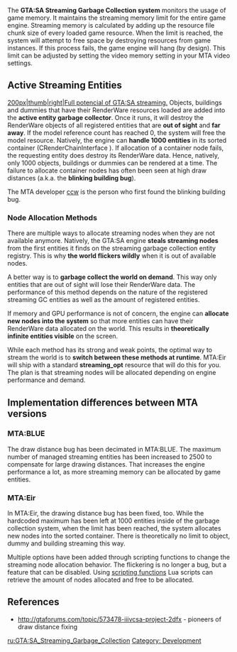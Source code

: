 The **GTA:SA Streaming Garbage Collection system** monitors the usage of game memory. It maintains the streaming memory limit for the entire game engine. Streaming memory is calculated by adding up the resource file chunk size of every loaded game resource. When the limit is reached, the system will attempt to free space by destroying resources from game instances. If this process fails, the game engine will hang (by design). This limit can be adjusted by setting the video memory setting in your MTA video settings.

Active Streaming Entities
-------------------------

[200px|thumb|right|Full potencial of GTA:SA streaming.](/docs/file:chillahad_farclip.png.md "wikilink") Objects, buildings and dummies that have their RenderWare resources loaded are added into the **active entity garbage collector**. Once it runs, it will destroy the RenderWare objects of all registered entities that are **out of sight** and **far away**. If the model reference count has reached 0, the system will free the model resource. Natively, the engine can **handle 1000 entities** in its sorted container (CRenderChainInterface <streamingChainInfo>). If allocation of a container node fails, the requesting entity does destroy its RenderWare data. Hence, natively, only 1000 objects, buildings or dummies can be rendered at a time. The failure to allocate container nodes has often been seen at high draw distances (a.k.a. the **blinking building bug**).

The MTA developer [ccw](/docs/user:ccw.md "wikilink") is the person who first found the blinking building bug.

### Node Allocation Methods

There are multiple ways to allocate streaming nodes when they are not available anymore. Natively, the GTA:SA engine **steals streaming nodes** from the first entities it finds on the streaming garbage collection entity registry. This is why **the world flickers wildly** when it is out of available nodes.

A better way is to **garbage collect the world on demand**. This way only entities that are out of sight will lose their RenderWare data. The performance of this method depends on the nature of the registered streaming GC entities as well as the amount of registered entities.

If memory and GPU performance is not of concern, the engine can **allocate new nodes into the system** so that more entities can have their RenderWare data allocated on the world. This results in **theoretically infinite entities visible** on the screen.

While each method has its strong and weak points, the optimal way to stream the world is to **switch between these methods at runtime**. MTA:Eir will ship with a standard **streaming\_opt** resource that will do this for you. The plan is that streaming nodes will be allocated depending on engine performance and demand.

Implementation differences between MTA versions
-----------------------------------------------

### MTA:BLUE

The draw distance bug has been decimated in MTA:BLUE. The maximum number of managed streaming entities has been increased to 2500 to compensate for large drawing distances. That increases the engine performance a lot, as more streaming memory can be allocated by game entities.

### MTA:Eir

In MTA:Eir, the drawing distance bug has been fixed, too. While the hardcoded maximum has been left at 1000 entities inside of the garbage collection system, when the limit has been reached, the system allocates new nodes into the sorted container. There is theoretically no limit to object, dummy and building streaming this way.

Multiple options have been added through scripting functions to change the streaming node allocation behavior. The flickering is no longer a bug, but a feature that can be disabled. Using [scripting functions](/docs/mta:eir/new_scripting_functions.md "wikilink") Lua scripts can retrieve the amount of nodes allocated and free to be allocated.

References
----------

-   <http://gtaforums.com/topic/573478-iiivcsa-project-2dfx> - pioneers of draw distance fixing

[ru:GTA:SA\_Streaming\_Garbage\_Collection](/docs/ru:gta:sa_streaming_garbage_collection.md "wikilink") [Category: Development](/docs/category:_development.md "wikilink")
